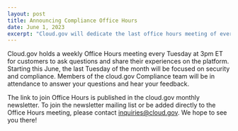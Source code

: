 ```yaml
---
layout: post
title: Announcing Compliance Office Hours
date: June 1, 2023
excerpt: "Cloud.gov will dedicate the last office hours meeting of every month to compliance-related questions starting June 27."
---
```


Cloud.gov holds a weekly Office Hours meeting every Tuesday at 3pm ET for customers to ask questions and share their experiences on the platform. Starting this June, the last Tuesday of the month will be focused on security and compliance. Members of the cloud.gov Compliance team will be in attendance to answer your questions and hear your feedback.

The link to join Office Hours is published in the cloud.gov monthly newsletter. To join the newsletter mailing list or be added directly to the Office Hours meeting, please contact inquiries@cloud.gov. We hope to see you there!
